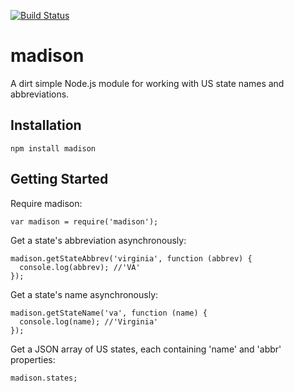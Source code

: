 [![Build Status](https://secure.travis-ci.org/mdb/madison.png)](http://travis-ci.org/mdb/madison)

# madison

A dirt simple Node.js module for working with US state names and abbreviations.

## Installation
  
    npm install madison

## Getting Started

Require madison:
  
    var madison = require('madison');

Get a state's abbreviation asynchronously:

    madison.getStateAbbrev('virginia', function (abbrev) {
      console.log(abbrev); //'VA'
    }); 

Get a state's name asynchronously:

    madison.getStateName('va', function (name) {
      console.log(name); //'Virginia'
    });

Get a JSON array of US states, each containing 'name' and 'abbr' properties:

    madison.states;
